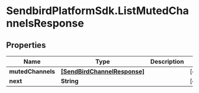 # SendbirdPlatformSdk.ListMutedChannelsResponse

## Properties

Name | Type | Description | Notes
------------ | ------------- | ------------- | -------------
**mutedChannels** | [**[SendBirdChannelResponse]**](SendBirdChannelResponse.md) |  | [optional] 
**next** | **String** |  | [optional] 


